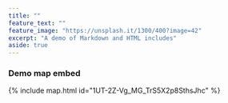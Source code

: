 ```yaml
---
title: ""
feature_text: ""
feature_image: "https://unsplash.it/1300/400?image=42"
excerpt: "A demo of Markdown and HTML includes"
aside: true
---
```

### Demo map embed

{% include map.html id="1UT-2Z-Vg_MG_TrS5X2p8SthsJhc" %}
